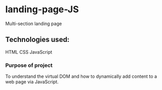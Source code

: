 # landing-page-JS
Multi-section landing page 

## Technologies used:
HTML
CSS
JavaScript

### Purpose of project
To understand the virtual DOM and how to dynamically add content to a web page via JavaScript. 
